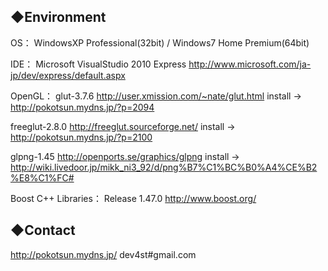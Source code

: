 ﻿
◆Environment
---------------------------------------------------------
OS：
WindowsXP Professional(32bit) / Windows7 Home Premium(64bit)

IDE：
Microsoft VisualStudio 2010 Express
http://www.microsoft.com/ja-jp/dev/express/default.aspx

OpenGL：
glut-3.7.6
http://user.xmission.com/~nate/glut.html
install -> http://pokotsun.mydns.jp/?p=2094

freeglut-2.8.0
http://freeglut.sourceforge.net/
install -> http://pokotsun.mydns.jp/?p=2100

glpng-1.45
http://openports.se/graphics/glpng
install -> http://wiki.livedoor.jp/mikk_ni3_92/d/png%B7%C1%BC%B0%A4%CE%B2%E8%C1%FC#

Boost C++ Libraries：
Release 1.47.0
http://www.boost.org/


◆Contact
---------------------------------------------------------
http://pokotsun.mydns.jp/
dev4st#gmail.com

